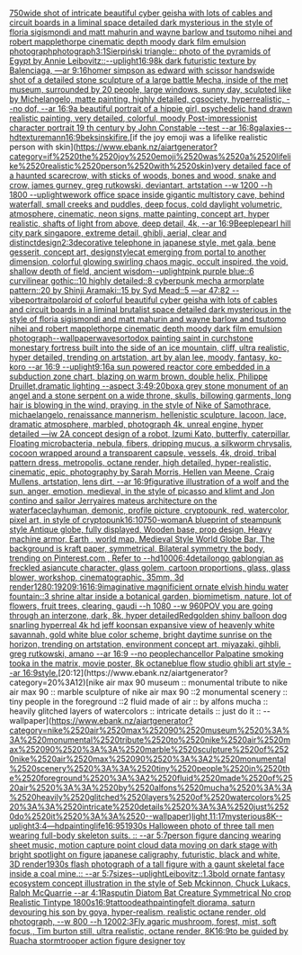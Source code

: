 [750](https://www.ebank.nz/aiartgenerator?category=750)[wide shot of intricate beautiful cyber geisha with lots of cables and circuit boards in a liminal space detailed dark mysterious in the style of floria sigismondi and matt mahurin and wayne barlow and tsutomo nihei and robert mapplethorpe cinematic depth moody dark film emulsion photograph](https://www.ebank.nz/aiartgenerator?category=wide%2520shot%2520of%2520intricate%2520beautiful%2520cyber%2520geisha%2520with%2520lots%2520of%2520cables%2520and%2520circuit%2520boards%2520in%2520a%2520liminal%2520space%2520detailed%2520dark%2520mysterious%2520in%2520the%2520style%2520of%2520floria%2520sigismondi%2520and%2520matt%2520mahurin%2520and%2520wayne%2520barlow%2520and%2520tsutomo%2520nihei%2520and%2520robert%2520mapplethorpe%2520cinematic%2520depth%2520moody%2520dark%2520film%2520emulsion%2520photograph)[photograph](https://www.ebank.nz/aiartgenerator?category=photograph)[3:1](https://www.ebank.nz/aiartgenerator?category=3%3A1)[Sierpiński triangle:: photo of the pyramids of Egypt by Annie Leibovitz::](https://www.ebank.nz/aiartgenerator?category=Sierpi%C5%84ski%2520triangle%3A%3A%2520photo%2520of%2520the%2520pyramids%2520of%2520Egypt%2520by%2520Annie%2520Leibovitz%3A%3A)[--uplight](https://www.ebank.nz/aiartgenerator?category=--uplight)[16:9](https://www.ebank.nz/aiartgenerator?category=16%3A9)[8k dark futuristic texture by Balenciaga, —ar 9:16](https://www.ebank.nz/aiartgenerator?category=8k%2520dark%2520futuristic%2520texture%2520by%2520Balenciaga%2C%2520%E2%80%94ar%25209%3A16)[homer simpson as edward with scissor hands](https://www.ebank.nz/aiartgenerator?category=homer%2520simpson%2520as%2520edward%2520with%2520scissor%2520hands)[wide shot of a detailed stone sculpture of a large battle Mecha, inside of the met museum, surrounded by 20 people, large windows, sunny day, sculpted like by Michelangelo, matte painting, highly detailed, cgsociety, hyperrealistic, --no dof, --ar 16:9](https://www.ebank.nz/aiartgenerator?category=wide%2520shot%2520of%2520a%2520detailed%2520stone%2520sculpture%2520of%2520a%2520large%2520battle%2520Mecha%2C%2520inside%2520of%2520the%2520met%2520museum%2C%2520surrounded%2520by%252020%2520people%2C%2520large%2520windows%2C%2520sunny%2520day%2C%2520sculpted%2520like%2520by%2520Michelangelo%2C%2520matte%2520painting%2C%2520highly%2520detailed%2C%2520cgsociety%2C%2520hyperrealistic%2C%2520--no%2520dof%2C%2520--ar%252016%3A9)[a beautiful portrait of a hippie girl, psychedelic hand drawn realistic painting, very detailed, colorful, moody Post-impressionist character portrait 19 th century by John Constable --test --ar 16:8](https://www.ebank.nz/aiartgenerator?category=a%2520beautiful%2520portrait%2520of%2520a%2520hippie%2520girl%2C%2520psychedelic%2520hand%2520drawn%2520realistic%2520painting%2C%2520very%2520detailed%2C%2520colorful%2C%2520moody%2520Post-impressionist%2520character%2520portrait%252019%2520th%2520century%2520by%2520John%2520Constable%2520--test%2520--ar%252016%3A8)[galaxies](https://www.ebank.nz/aiartgenerator?category=galaxies)[--hd](https://www.ebank.nz/aiartgenerator?category=--hd)[texture](https://www.ebank.nz/aiartgenerator?category=texture)[mann](https://www.ebank.nz/aiartgenerator?category=mann)[16:9](https://www.ebank.nz/aiartgenerator?category=16%3A9)[beksinski](https://www.ebank.nz/aiartgenerator?category=beksinski)[fire.](https://www.ebank.nz/aiartgenerator?category=fire.)[if the joy emoji was a lifelike realistic person with skin](https://www.ebank.nz/aiartgenerator?category=if%2520the%2520joy%2520emoji%2520was%2520a%2520lifelike%2520realistic%2520person%2520with%2520skin)[very detailed face of a haunted scarecrow, with sticks of woods, bones and wood, snake and crow, james gurney, greg rutkowski, deviantart, artstation --w 1200 --h 1800 --uplight](https://www.ebank.nz/aiartgenerator?category=very%2520detailed%2520face%2520of%2520a%2520haunted%2520scarecrow%2C%2520with%2520sticks%2520of%2520woods%2C%2520bones%2520and%2520wood%2C%2520snake%2520and%2520crow%2C%2520james%2520gurney%2C%2520greg%2520rutkowski%2C%2520deviantart%2C%2520artstation%2520--w%25201200%2520--h%25201800%2520--uplight)[wework office space inside gigantic multistory cave, behind waterfall, small creeks and puddles, deep focus, cold daylight volumetric, atmosphere, cinematic, neon signs, matte painting, concept art, hyper realistic, shafts of light from above, deep detail, 4k, --ar 16:9](https://www.ebank.nz/aiartgenerator?category=wework%2520office%2520space%2520inside%2520gigantic%2520multistory%2520cave%2C%2520behind%2520waterfall%2C%2520small%2520creeks%2520and%2520puddles%2C%2520deep%2520focus%2C%2520cold%2520daylight%2520volumetric%2C%2520atmosphere%2C%2520cinematic%2C%2520neon%2520signs%2C%2520matte%2520painting%2C%2520concept%2520art%2C%2520hyper%2520realistic%2C%2520shafts%2520of%2520light%2520from%2520above%2C%2520deep%2520detail%2C%25204k%2C%2520--ar%252016%3A9)[Beeple](https://www.ebank.nz/aiartgenerator?category=Beeple)[pearl hill city park singapore, extreme detail, ghibli, aerial, clear and distinct](https://www.ebank.nz/aiartgenerator?category=pearl%2520hill%2520city%2520park%2520singapore%2C%2520extreme%2520detail%2C%2520ghibli%2C%2520aerial%2C%2520clear%2520and%2520distinct)[design](https://www.ebank.nz/aiartgenerator?category=design)[2:3](https://www.ebank.nz/aiartgenerator?category=2%3A3)[decorative telephone in japanese style, met gala, bene gesserit, concept art, design](https://www.ebank.nz/aiartgenerator?category=decorative%2520telephone%2520in%2520japanese%2520style%2C%2520met%2520gala%2C%2520bene%2520gesserit%2C%2520concept%2520art%2C%2520design)[style](https://www.ebank.nz/aiartgenerator?category=style)[cat emerging from portal to another dimension, colorful glowing swirling chaos magic, occult inspired, the void, shallow depth of field, ancient wisdom](https://www.ebank.nz/aiartgenerator?category=cat%2520emerging%2520from%2520portal%2520to%2520another%2520dimension%2C%2520colorful%2520glowing%2520swirling%2520chaos%2520magic%2C%2520occult%2520inspired%2C%2520the%2520void%2C%2520shallow%2520depth%2520of%2520field%2C%2520ancient%2520wisdom)[--uplight](https://www.ebank.nz/aiartgenerator?category=--uplight)[pink purple blue::6 curvilinear gothic::10 highly detailed::8 cyberpunk mecha armorplate pattern::20 by Shinji Aramaki::15 by Syd Mead::5 —ar 47:82  --vibe](https://www.ebank.nz/aiartgenerator?category=pink%2520purple%2520blue%3A%3A6%2520curvilinear%2520gothic%3A%3A10%2520highly%2520detailed%3A%3A8%2520cyberpunk%2520mecha%2520armorplate%2520pattern%3A%3A20%2520by%2520Shinji%2520Aramaki%3A%3A15%2520by%2520Syd%2520Mead%3A%3A5%2520%E2%80%94ar%252047%3A82%2520%2520--vibe)[portrait](https://www.ebank.nz/aiartgenerator?category=portrait)[polaroid of colorful beautiful cyber geisha with lots of cables and circuit boards in a liminal brutalist space detailed dark mysterious in the style of floria sigismondi and matt mahurin and wayne barlow and tsutomo nihei and robert mapplethorpe cinematic depth moody dark film emulsion photograph](https://www.ebank.nz/aiartgenerator?category=polaroid%2520of%2520colorful%2520beautiful%2520cyber%2520geisha%2520with%2520lots%2520of%2520cables%2520and%2520circuit%2520boards%2520in%2520a%2520liminal%2520brutalist%2520space%2520detailed%2520dark%2520mysterious%2520in%2520the%2520style%2520of%2520floria%2520sigismondi%2520and%2520matt%2520mahurin%2520and%2520wayne%2520barlow%2520and%2520tsutomo%2520nihei%2520and%2520robert%2520mapplethorpe%2520cinematic%2520depth%2520moody%2520dark%2520film%2520emulsion%2520photograph)[--wallpaper](https://www.ebank.nz/aiartgenerator?category=--wallpaper)[waves](https://www.ebank.nz/aiartgenerator?category=waves)[ortodox painting saint in curch](https://www.ebank.nz/aiartgenerator?category=ortodox%2520painting%2520saint%2520in%2520curch)[stone monestary fortress built into the side of an ice mountain, cliff, ultra realistic, hyper detailed, trending on artstation, art by alan lee, moody, fantasy, ko-koro --ar 16:9 --uplight](https://www.ebank.nz/aiartgenerator?category=stone%2520monestary%2520fortress%2520built%2520into%2520the%2520side%2520of%2520an%2520ice%2520mountain%2C%2520cliff%2C%2520ultra%2520realistic%2C%2520hyper%2520detailed%2C%2520trending%2520on%2520artstation%2C%2520art%2520by%2520alan%2520lee%2C%2520moody%2C%2520fantasy%2C%2520ko-koro%2520--ar%252016%3A9%2520--uplight)[9:16](https://www.ebank.nz/aiartgenerator?category=9%3A16)[a sun powered reactor core embedded in a subduction zone chart, blazing on warm brown, double helix, Philippe Druillet,dramatic lighting --aspect 3:4](https://www.ebank.nz/aiartgenerator?category=a%2520sun%2520powered%2520reactor%2520core%2520embedded%2520in%2520a%2520subduction%2520zone%2520chart%2C%2520blazing%2520on%2520warm%2520brown%2C%2520double%2520helix%2C%2520Philippe%2520Druillet%2Cdramatic%2520lighting%2520--aspect%25203%3A4)[9:20](https://www.ebank.nz/aiartgenerator?category=9%3A20)[box](https://www.ebank.nz/aiartgenerator?category=box)[a grey stone monument of an angel and a stone serpent on a wide throne, skulls, billowing garments, long hair is blowing in the wind, praying, in the style of Nike of Samothrace, michaelangelo, renaissance mannerism, hellenistic sculpture, lacoon, lace, dramatic atmosphere, marbled, photograph 4k, unreal engine, hyper detailed —iw 2](https://www.ebank.nz/aiartgenerator?category=a%2520grey%2520stone%2520monument%2520of%2520an%2520angel%2520and%2520a%2520stone%2520serpent%2520on%2520a%2520wide%2520throne%2C%2520skulls%2C%2520billowing%2520garments%2C%2520long%2520hair%2520is%2520blowing%2520in%2520the%2520wind%2C%2520praying%2C%2520in%2520the%2520style%2520of%2520Nike%2520of%2520Samothrace%2C%2520michaelangelo%2C%2520renaissance%2520mannerism%2C%2520hellenistic%2520sculpture%2C%2520lacoon%2C%2520lace%2C%2520dramatic%2520atmosphere%2C%2520marbled%2C%2520photograph%25204k%2C%2520unreal%2520engine%2C%2520hyper%2520detailed%2520%E2%80%94iw%25202)[A concept design of a robot, Izumi Kato, butterfly, caterpillar, Floating microbacteria, nebula, fibers, dripping mucus, a silkworm chrysalis, cocoon wrapped around a transparent capsule, vessels, 4k, droid, tribal pattern dress, metropolis, octane render, high detailed, hyper-realistic, cinematic, epic, photography by Sarah Morris, Hellen van Meene, Craig Mullens, artstation, lens dirt, --ar 16:9](https://www.ebank.nz/aiartgenerator?category=A%2520concept%2520design%2520of%2520a%2520robot%2C%2520Izumi%2520Kato%2C%2520butterfly%2C%2520caterpillar%2C%2520Floating%2520microbacteria%2C%2520nebula%2C%2520fibers%2C%2520dripping%2520mucus%2C%2520a%2520silkworm%2520chrysalis%2C%2520cocoon%2520wrapped%2520around%2520a%2520transparent%2520capsule%2C%2520vessels%2C%25204k%2C%2520droid%2C%2520tribal%2520pattern%2520dress%2C%2520metropolis%2C%2520octane%2520render%2C%2520high%2520detailed%2C%2520hyper-realistic%2C%2520cinematic%2C%2520epic%2C%2520photography%2520by%2520Sarah%2520Morris%2C%2520Hellen%2520van%2520Meene%2C%2520Craig%2520Mullens%2C%2520artstation%2C%2520lens%2520dirt%2C%2520--ar%252016%3A9)[figurative illustration of a wolf and the sun, anger, emotion, medieval, in the style of picasso and klimt and Jon contino and sailor Jerry](https://www.ebank.nz/aiartgenerator?category=figurative%2520illustration%2520of%2520a%2520wolf%2520and%2520the%2520sun%2C%2520anger%2C%2520emotion%2C%2520medieval%2C%2520in%2520the%2520style%2520of%2520picasso%2520and%2520klimt%2520and%2520Jon%2520contino%2520and%2520sailor%2520Jerry)[aires mateus architecture on the water](https://www.ebank.nz/aiartgenerator?category=aires%2520mateus%2520architecture%2520on%2520the%2520water)[face](https://www.ebank.nz/aiartgenerator?category=face)[clay](https://www.ebank.nz/aiartgenerator?category=clay)[human, demonic, profile picture, cryptopunk, red, watercolor, pixel art, in style of cryptopunk](https://www.ebank.nz/aiartgenerator?category=human%2C%2520demonic%2C%2520profile%2520picture%2C%2520cryptopunk%2C%2520red%2C%2520watercolor%2C%2520pixel%2520art%2C%2520in%2520style%2520of%2520cryptopunk)[16:10](https://www.ebank.nz/aiartgenerator?category=16%3A10)[750](https://www.ebank.nz/aiartgenerator?category=750)[-](https://www.ebank.nz/aiartgenerator?category=-)[woman](https://www.ebank.nz/aiartgenerator?category=woman)[A blueprint of steampunk style Antique globe,  fully displayed, Wooden base, prop design, Heavy machine armor,  Earth , world map, Medieval Style World Globe Bar, The background is kraft paper, symmetrical,  Bilateral symmetry the body,  trending on Pinterest.com  ,  Refer to --hd](https://www.ebank.nz/aiartgenerator?category=A%2520blueprint%2520of%2520steampunk%2520style%2520Antique%2520globe%2C%2520%2520fully%2520displayed%2C%2520Wooden%2520base%2C%2520prop%2520design%2C%2520Heavy%2520machine%2520armor%2C%2520%2520Earth%2520%2C%2520world%2520map%2C%2520Medieval%2520Style%2520World%2520Globe%2520Bar%2C%2520The%2520background%2520is%2520kraft%2520paper%2C%2520symmetrical%2C%2520%2520Bilateral%2520symmetry%2520the%2520body%2C%2520%2520trending%2520on%2520Pinterest.com%2520%2520%2C%2520%2520Refer%2520to%2520--hd)[1000](https://www.ebank.nz/aiartgenerator?category=1000)[6:4](https://www.ebank.nz/aiartgenerator?category=6%3A4)[detail](https://www.ebank.nz/aiartgenerator?category=detail)[ongo gablongian as freckled asian](https://www.ebank.nz/aiartgenerator?category=ongo%2520gablongian%2520as%2520freckled%2520asian)[cute character, glass golem, cartoon proportions, glass, glass blower, workshop, cinematographic, 35mm, 3d render](https://www.ebank.nz/aiartgenerator?category=cute%2520character%2C%2520glass%2520golem%2C%2520cartoon%2520proportions%2C%2520glass%2C%2520glass%2520blower%2C%2520workshop%2C%2520cinematographic%2C%252035mm%2C%25203d%2520render)[1280:1920](https://www.ebank.nz/aiartgenerator?category=1280%3A1920)[9:16](https://www.ebank.nz/aiartgenerator?category=9%3A16)[16:9](https://www.ebank.nz/aiartgenerator?category=16%3A9)[](https://www.ebank.nz/aiartgenerator?category=)[imaginative magnificient ornate elvish hindu water fountain::3 shrine altar inside a botanical garden, biomimetism, nature, lot of flowers, fruit trees, clearing, gaudi --h 1080 --w 960](https://www.ebank.nz/aiartgenerator?category=imaginative%2520magnificient%2520ornate%2520elvish%2520hindu%2520water%2520fountain%3A%3A3%2520shrine%2520altar%2520inside%2520a%2520botanical%2520garden%2C%2520biomimetism%2C%2520nature%2C%2520lot%2520of%2520flowers%2C%2520fruit%2520trees%2C%2520clearing%2C%2520gaudi%2520--h%25201080%2520--w%2520960)[POV you are going through an interzone, dark, 8k, hyper detailed](https://www.ebank.nz/aiartgenerator?category=POV%2520you%2520are%2520going%2520through%2520an%2520interzone%2C%2520dark%2C%25208k%2C%2520hyper%2520detailed)[Red](https://www.ebank.nz/aiartgenerator?category=Red)[golden shiny balloon dog snarling hyperreal 4k hd jeff koons](https://www.ebank.nz/aiartgenerator?category=golden%2520shiny%2520balloon%2520dog%2520snarling%2520hyperreal%25204k%2520hd%2520jeff%2520koons)[an expansive view of heavenly white savannah, gold  white blue color scheme, bright daytime sunrise on the horizon, trending on artstation, environment concept art, miyazaki, gihbli, greg rutkowski, amano --ar 16:9 --no people](https://www.ebank.nz/aiartgenerator?category=an%2520expansive%2520view%2520of%2520heavenly%2520white%2520savannah%2C%2520gold%2520%2520white%2520blue%2520color%2520scheme%2C%2520bright%2520daytime%2520sunrise%2520on%2520the%2520horizon%2C%2520trending%2520on%2520artstation%2C%2520environment%2520concept%2520art%2C%2520miyazaki%2C%2520gihbli%2C%2520greg%2520rutkowski%2C%2520amano%2520--ar%252016%3A9%2520--no%2520people)[chancellor Palpatine smoking tooka in the matrix, movie poster, 8k octane](https://www.ebank.nz/aiartgenerator?category=chancellor%2520Palpatine%2520smoking%2520tooka%2520in%2520the%2520matrix%2C%2520movie%2520poster%2C%25208k%2520octane)[blue flow studio ghibli art style --ar 16:9](https://www.ebank.nz/aiartgenerator?category=blue%2520flow%2520studio%2520ghibli%2520art%2520style%2520--ar%252016%3A9)[style.](https://www.ebank.nz/aiartgenerator?category=style.)[20:12](https://www.ebank.nz/aiartgenerator?category=20%3A12)[nike air max 90 museum :: monumental tribute to nike air max 90 :: marble sculpture of nike air max 90 ::2 monumental scenery :: tiny people in the foreground ::2 fluid made of air :: by alfons mucha :: heavily glitched layers of watercolors :: intricate details :: just do it :: --wallpaper](https://www.ebank.nz/aiartgenerator?category=nike%2520air%2520max%252090%2520museum%2520%3A%3A%2520monumental%2520tribute%2520to%2520nike%2520air%2520max%252090%2520%3A%3A%2520marble%2520sculpture%2520of%2520nike%2520air%2520max%252090%2520%3A%3A2%2520monumental%2520scenery%2520%3A%3A%2520tiny%2520people%2520in%2520the%2520foreground%2520%3A%3A2%2520fluid%2520made%2520of%2520air%2520%3A%3A%2520by%2520alfons%2520mucha%2520%3A%3A%2520heavily%2520glitched%2520layers%2520of%2520watercolors%2520%3A%3A%2520intricate%2520details%2520%3A%3A%2520just%2520do%2520it%2520%3A%3A%2520--wallpaper)[light,](https://www.ebank.nz/aiartgenerator?category=light%2C)[11:17](https://www.ebank.nz/aiartgenerator?category=11%3A17)[mysterious](https://www.ebank.nz/aiartgenerator?category=mysterious)[8K](https://www.ebank.nz/aiartgenerator?category=8K)[--uplight](https://www.ebank.nz/aiartgenerator?category=--uplight)[3:4](https://www.ebank.nz/aiartgenerator?category=3%3A4)[—hd](https://www.ebank.nz/aiartgenerator?category=%E2%80%94hd)[painting](https://www.ebank.nz/aiartgenerator?category=painting)[life](https://www.ebank.nz/aiartgenerator?category=life)[16:9](https://www.ebank.nz/aiartgenerator?category=16%3A9)[5](https://www.ebank.nz/aiartgenerator?category=5)[1930s Halloween photo of three tall men wearing full-body skeleton suits. :: --ar 5:7](https://www.ebank.nz/aiartgenerator?category=1930s%2520Halloween%2520photo%2520of%2520three%2520tall%2520men%2520wearing%2520full-body%2520skeleton%2520suits.%2520%3A%3A%2520--ar%25205%3A7)[person figure dancing wearing sheet music, motion capture point cloud data moving on dark stage with bright spotlight on figure japanese caligraphy, futuristic, black and white, 3D render](https://www.ebank.nz/aiartgenerator?category=person%2520figure%2520dancing%2520wearing%2520sheet%2520music%2C%2520motion%2520capture%2520point%2520cloud%2520data%2520moving%2520on%2520dark%2520stage%2520with%2520bright%2520spotlight%2520on%2520figure%2520japanese%2520caligraphy%2C%2520futuristic%2C%2520black%2520and%2520white%2C%25203D%2520render)[1930s flash photograph of a tall figure with a gaunt skeletal face inside a coal mine.:: --ar 5:7](https://www.ebank.nz/aiartgenerator?category=1930s%2520flash%2520photograph%2520of%2520a%2520tall%2520figure%2520with%2520a%2520gaunt%2520skeletal%2520face%2520inside%2520a%2520coal%2520mine.%3A%3A%2520--ar%25205%3A7)[sizes](https://www.ebank.nz/aiartgenerator?category=sizes)[--uplight](https://www.ebank.nz/aiartgenerator?category=--uplight)[Leibovitz::1.3](https://www.ebank.nz/aiartgenerator?category=Leibovitz%3A%3A1.3)[bold ornate fantasy ecosystem concept illustration in the style of Seb Mckinnon, Chuck Lukacs, Ralph McQuarrie --ar 4:1](https://www.ebank.nz/aiartgenerator?category=bold%2520ornate%2520fantasy%2520ecosystem%2520concept%2520illustration%2520in%2520the%2520style%2520of%2520Seb%2520Mckinnon%2C%2520Chuck%2520Lukacs%2C%2520Ralph%2520McQuarrie%2520--ar%25204%3A1)[Rasputin Diatom Bat Creature  Symmetrical No crop Realistic Tintype 1800s](https://www.ebank.nz/aiartgenerator?category=Rasputin%2520Diatom%2520Bat%2520Creature%2520%2520Symmetrical%2520No%2520crop%2520Realistic%2520Tintype%25201800s)[16:9](https://www.ebank.nz/aiartgenerator?category=16%3A9)[tattoo](https://www.ebank.nz/aiartgenerator?category=tattoo)[death](https://www.ebank.nz/aiartgenerator?category=death)[painting](https://www.ebank.nz/aiartgenerator?category=painting)[felt diorama, saturn devouring his son by goya, hyper-realism, realistic octane render, old photograph, --w 800 --h 1200](https://www.ebank.nz/aiartgenerator?category=felt%2520diorama%2C%2520saturn%2520devouring%2520his%2520son%2520by%2520goya%2C%2520hyper-realism%2C%2520realistic%2520octane%2520render%2C%2520old%2520photograph%2C%2520--w%2520800%2520--h%25201200)[2:3](https://www.ebank.nz/aiartgenerator?category=2%3A3)[Fly agaric mushroom, forest, mist, soft focus,, Tim burton still, ultra realistic, octane render, 8K](https://www.ebank.nz/aiartgenerator?category=Fly%2520agaric%2520mushroom%2C%2520forest%2C%2520mist%2C%2520soft%2520focus%2C%2C%2520Tim%2520burton%2520still%2C%2520ultra%2520realistic%2C%2520octane%2520render%2C%25208K)[16:9](https://www.ebank.nz/aiartgenerator?category=16%3A9)[to be guided by Ruach](https://www.ebank.nz/aiartgenerator?category=to%2520be%2520guided%2520by%2520Ruach)[a stormtrooper action figure designer toy](https://www.ebank.nz/aiartgenerator?category=a%2520stormtrooper%2520action%2520figure%2520designer%2520toy)
